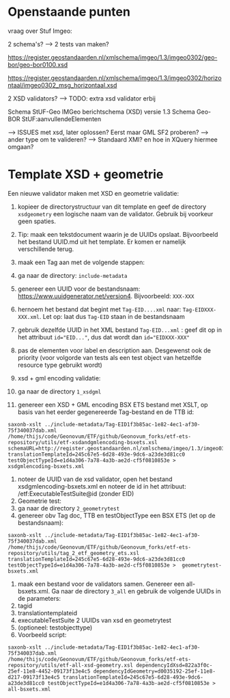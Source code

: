# Openstaande punten

vraag over Stuf Imgeo:

2 schema's? --> 2 tests van maken?

https://register.geostandaarden.nl/xmlschema/imgeo/1.3/imgeo0302/geo-bor/geo-bor0100.xsd

https://register.geostandaarden.nl/xmlschema/imgeo/1.3/imgeo0302/horizontaal/imgeo0302_msg_horizontaal.xsd

2 XSD validators?
--> TODO: extra xsd validator erbij

Schema StUF-Geo IMGeo berichtschema (XSD) versie 1.3
Schema Geo-BOR StUF:aanvullendeElementen

--> ISSUES met xsd, later oplossen? Eerst maar GML SF2 proberen?
--> ander type om te valideren?
--> Standaard XMl? en hoe in XQuery hiermee omgaan?

# Template XSD + geometrie
Een nieuwe validator maken met XSD en geometrie validatie:
1. kopieer de directorystructuur van dit template en geef de directory ```xsdgeometry``` een logische naam van de validator. Gebruik bij voorkeur geen spaties.
1. Tip: maak een tekstdocument waarin je de UUIDs opslaat. Bijvoorbeeld het bestand UUID.md uit het template. Er komen er namelijk verschillende terug.
1. maak een Tag aan met de volgende stappen:
  1. ga naar de directory: ```include-metadata```
  1. genereer een UUID voor de bestandsnaam: https://www.uuidgenerator.net/version4. Bijvoorbeeld: ```XXX-XXX```
  1. hernoem het bestand dat begint met ```Tag-EID....xml``` naar: ```Tag-EIDXXX-XXX.xml```. Let op: laat dus ```Tag-EID``` staan in de bestandsnaam
  1. gebruik dezelfde UUID in het XML bestand ```Tag-EID...xml``` : geef dit op in het attribuut ```id="EID..."```, dus dat wordt dan ```id="EIDXXX-XXX"```
  1. pas de elementen voor label en description aan. Desgewenst ook de priority (voor volgorde van tests als een test object van hetzelfde resource type gebruikt wordt)

1. xsd + gml encoding validatie:
  1. ga naar de directory ```1_xsdgml```
  1. genereer een XSD + GML encoding BSX ETS bestand met XSLT, op basis van het eerder gegenereerde Tag-bestand en de TTB id:
  ```
  saxonb-xslt ../include-metadata/Tag-EID1f3b85ac-1e82-4ec1-af30-75f340037dab.xml /home/thijs/code/Geonovum/ETF/github/Geonovum_forks/etf-ets-repository/utils/etf-xsdandgmlencoding-bsxets.xsl schemaURL=http://register.geostandaarden.nl/xmlschema/imgeo/1.3/imgeo0302/horizontaal/imgeo0302_ent_horizontaal.xsd translationTemplateId=245c67e5-6d28-493e-9dc6-a23de3d81cc0 testObjectTypeId=e1d4a306-7a78-4a3b-ae2d-cf5f0810853e > xsdgmlencoding-bsxets.xml
  ```
  1. noteer de UUID van de xsd validator, open het bestand xsdgmlencoding-bsxets.xml en noteer de id in het attribuut: /etf:ExecutableTestSuite@id (zonder EID)
1. Geometrie test:
  1. ga naar de directory ```2_geometrytest```
  1. genereer obv Tag doc, TTB en testObjectType een BSX ETS (let op de bestandsnaam):
  ```
  saxonb-xslt ../include-metadata/Tag-EID1f3b85ac-1e82-4ec1-af30-75f340037dab.xml /home/thijs/code/Geonovum/ETF/github/Geonovum_forks/etf-ets-repository/utils/tag_2_etf_geometry_ets.xsl translationTemplateId=245c67e5-6d28-493e-9dc6-a23de3d81cc0 testObjectTypeId=e1d4a306-7a78-4a3b-ae2d-cf5f0810853e >  geometrytest-bsxets.xml
  ```
1. maak een bestand voor de validators samen. Genereer een all-bsxets.xml. Ga naar de directory ```3_all``` en gebruik de volgende UUIDs in de parameters:
  1. tagid
  1. translationtemplateid
  1. executableTestSuite 2 UUIDs van xsd en geometrytest
  1. (optioneel: testobjecttype)
  1. Voorbeeld script:
  ```
  saxonb-xslt ../include-metadata/Tag-EID1f3b85ac-1e82-4ec1-af30-75f340037dab.xml /home/thijs/code/Geonovum/ETF/github/Geonovum_forks/etf-ets-repository/utils/etf-all-xsd-geometry.xsl dependencyIdXsd=822a3f0c-25ef-11e8-4452-09173f13e4c5 dependencyIdGeometry=d0035192-25ef-11e8-d217-09173f13e4c5 translationTemplateId=245c67e5-6d28-493e-9dc6-a23de3d81cc0 testObjectTypeId=e1d4a306-7a78-4a3b-ae2d-cf5f0810853e > all-bsxets.xml
  ```
